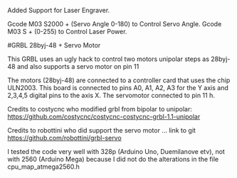 Added Support for Laser Engraver.

Gcode M03 S2000 + (Servo Angle 0-180) to Control Servo Angle.
Gcode M03 S + (0-255) to Control Laser Power.

#GRBL 28byj-48 + Servo Motor

This GRBL uses an ugly hack to control two motors unipolar steps as 28byj-48 and also supports a servo motor on pin 11

The motors (28byj-48) are connected to a controller card that uses the chip ULN2003. This board is connected to pins A0, A1, A2, A3 for the Y axis and 2,3,4,5 digital pins to the axis X. The servomotor connected to pin 11 h.

Credits to costycnc who modified grbl from bipolar to unipolar: https://github.com/costycnc/costycnc-costycnc-grbl-1.1-unipolar 

Credits to robottini who did support the servo motor ... link to git https://github.com/robottini/grbl-servo

I tested the code very well with 328p (Arduino Uno, Duemilanove etv), not with 2560 (Arduino Mega) because I did not do the alterations in the file cpu_map_atmega2560.h



